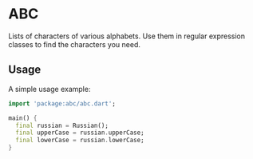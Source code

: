 # ABC
Lists of characters of various alphabets. Use them in regular expression classes to find the characters you need.

## Usage

A simple usage example:

```dart
import 'package:abc/abc.dart';

main() {
  final russian = Russian();
  final upperCase = russian.upperCase;
  final lowerCase = russian.lowerCase;
}
```